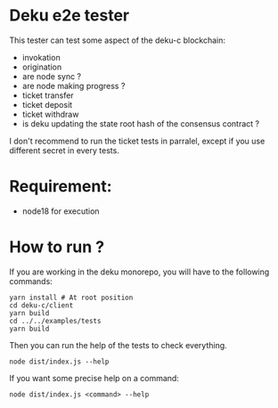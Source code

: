 # Deku e2e tester

This tester can test some aspect of the deku-c blockchain:

- invokation
- origination
- are node sync ?
- are node making progress ?
- ticket transfer
- ticket deposit
- ticket withdraw
- is deku updating the state root hash of the consensus contract ?

I don't recommend to run the ticket tests in parralel, except if you use different secret in every tests.

# Requirement:

- node18 for execution

# How to run ?

If you are working in the deku monorepo, you will have to the following commands:

```
yarn install # At root position
cd deku-c/client
yarn build
cd ../../examples/tests
yarn build
```

Then you can run the help of the tests to check everything.

```
node dist/index.js --help
```

If you want some precise help on a command:

```
node dist/index.js <command> --help
```
